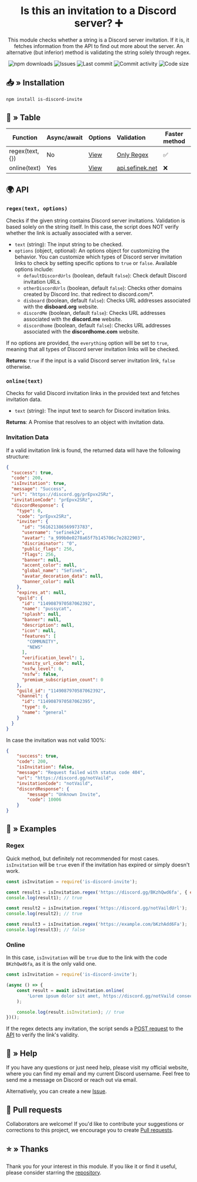 <div align="center">
    <h1>Is this an invitation to a Discord server? ➕</h1>
    <p>
        This module checks whether a string is a Discord server invitation.
        If it is, it fetches information from the API to find out more about the server.
        An alternative (but inferior) method is validating the string solely through regex.
    </p>
    <a href="https://www.npmjs.com/package/is-discord-invite" target="_blank" title="is-discord-invite - npm" style="text-decoration:none">
        <img src="https://img.shields.io/npm/dt/is-discord-invite.svg?maxAge=3600" alt="npm downloads">
        <img src="https://img.shields.io/github/issues/sefinek24/is-discord-invite" alt="Issues">
        <img src="https://img.shields.io/github/last-commit/sefinek24/is-discord-invite" alt="Last commit">
        <img src="https://img.shields.io/github/commit-activity/w/sefinek24/is-discord-invite" alt="Commit activity">
        <img src="https://img.shields.io/github/languages/code-size/sefinek24/is-discord-invite" alt="Code size">
    </a>
</div>

## 📥 » Installation
```bash
npm install is-discord-invite
```

## 🤔 » Table

| Function        | Async/await | Options                    | Validation                                 | Faster method | Reliability | Recommended |
|-----------------|:------------|----------------------------|:-------------------------------------------|---------------|-------------|:------------|
| regex(text, {}) | No          | [View](#regextext-options) | [Only Regex](grex.md)                      | ✅             | ❌           | ❌           |
| online(text)    | Yes         | [View](#onlinetext)        | [api.sefinek.net](https://api.sefinek.net) | ❌             | ✅           | ✅           |


## 🌍 API
### `regex(text, options)`
Checks if the given string contains Discord server invitations. Validation is based solely on the string itself. In this case, the script does NOT verify whether the link is actually associated with a server.

- `text` (string): The input string to be checked.
- `options` (object, optional): An options object for customizing the behavior. You can customize which types of Discord server invitation links to check by setting specific options to `true` or `false`. Available options include:
    - `defaultDiscordUrls` (boolean, default `false`): Check default Discord invitation URLs.
    - `otherDiscordUrls` (boolean, default `false`): Checks other domains created by Discord Inc. that redirect to discord.com/*.
    - `disboard` (boolean, default `false`): Checks URL addresses associated with the **disboard.org** website.
    - `discordMe` (boolean, default `false`): Checks URL addresses associated with the **discord.me** website.
    - `discordhome` (boolean, default `false`): Checks URL addresses associated with the **discordhome.com** website.

If no options are provided, the `everything` option will be set to `true`, meaning that all types of Discord server invitation links will be checked.

**Returns**: `true` if the input is a valid Discord server invitation link, `false` otherwise.


### `online(text)`
Checks for valid Discord invitation links in the provided text and fetches invitation data.

- `text` (string): The input text to search for Discord invitation links.

**Returns**: A Promise that resolves to an object with invitation data.


### Invitation Data
If a valid invitation link is found, the returned data will have the following structure:

```json
{
  "success": true,
  "code": 200,
  "isInvitation": true,
  "message": "Success",
  "url": "https://discord.gg/prEpvx2SRz",
  "invitationCode": "prEpvx2SRz",
  "discordResponse": {
    "type": 0,
    "code": "prEpvx2SRz",
    "inviter": {
      "id": "561621386569973783",
      "username": "sefinek24",
      "avatar": "a_999b0e0278a65f7b145706c7e2822903",
      "discriminator": "0",
      "public_flags": 256,
      "flags": 256,
      "banner": null,
      "accent_color": null,
      "global_name": "Sefinek",
      "avatar_decoration_data": null,
      "banner_color": null
    },
    "expires_at": null,
    "guild": {
      "id": "1149087970587062392",
      "name": "pussycat",
      "splash": null,
      "banner": null,
      "description": null,
      "icon": null,
      "features": [
        "COMMUNITY",
        "NEWS"
      ],
      "verification_level": 1,
      "vanity_url_code": null,
      "nsfw_level": 0,
      "nsfw": false,
      "premium_subscription_count": 0
    },
    "guild_id": "1149087970587062392",
    "channel": {
      "id": "1149087970587062395",
      "type": 0,
      "name": "general"
    }
  }
}
```

In case the invitation was not valid 100%:
```json
{
    "success": true,
    "code": 200,
    "isInvitation": false,
    "message": "Request failed with status code 404",
    "url": "https://discord.gg/notVaild",
    "invitationCode": "notVaild",
    "discordResponse": {
        "message": "Unknown Invite",
        "code": 10006
    }
}
```


## 📄 » Examples

### Regex
Quick method, but definitely not recommended for most cases. `isInvitation` will be `true` even if the invitation has expired or simply doesn't work.

```js
const isInvitation = require('is-discord-invite');

const result1 = isInvitation.regex('https://discord.gg/BKzhQwd6fa', { everything: true }); // Example with `everything` option
console.log(result1); // true

const result2 = isInvitation.regex('https://discord.gg/notVaildUrl');
console.log(result2); // true

const result3 = isInvitation.regex('https://example.com/bKzhAdd6Fa');
console.log(result3); // false
```

### Online
In this case, `isInvitation` will be `true` due to the link with the code `BKzhQwd6fa`, as it is the only valid one.  

```js
const isInvitation = require('is-discord-invite');

(async () => {
    const result = await isInvitation.online(
        'Lorem ipsum dolor sit amet, https://discord.gg/notVaild consectetur adipiscing elit, sed do eiusmod tempor incididunt ut labore et dolore magna https://discord.gg/BKzhQwd6fa aliqua.',
    );

    console.log(result.isInvitation); // true
})();
```
If the regex detects any invitation, the script sends a [POST request](https://en.wikipedia.org/wiki/POST_(HTTP)) to the [API](https://en.wikipedia.org/wiki/API) to verify the link's validity.


## 🤝 » Help
If you have any questions or just need help, please visit my official website, where you can find my email and my current Discord username. Feel free to send me a message on Discord or reach out via email.

Alternatively, you can create a new [Issue](https://github.com/sefinek24/is-discord-invite/issues/new).

## 🌿 Pull requests
Collaborators are welcome! If you'd like to contribute your suggestions or corrections to this project, we encourage you to create [Pull requests](https://github.com/sefinek24/is-discord-invite/pulls).

## ⭐ » Thanks
Thank you for your interest in this module. If you like it or find it useful, please consider starring the [repository](https://github.com/sefinek24/is-discord-invite).